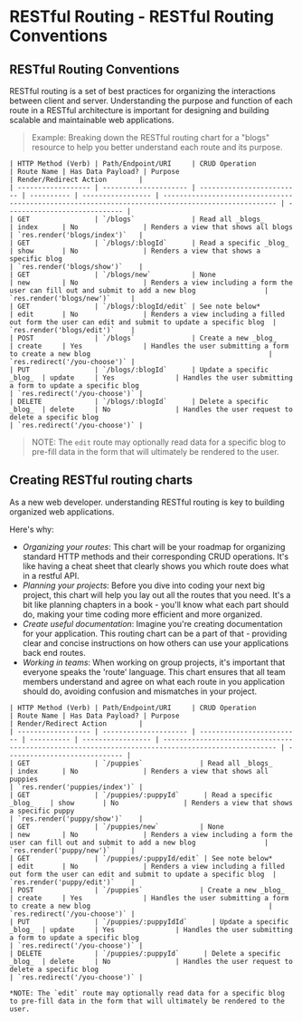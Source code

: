 # RESTful Routing - RESTful Routing Conventions
## RESTful Routing Conventions
RESTful routing is a set of best practices for organizing the interactions between client and server. Understanding the purpose and function of each route in a RESTful architecture is important for designing and building scalable and maintainable web applications. 

> Example: Breaking down the RESTful routing chart for a "blogs" resource to help you better understand each route and its purpose. 
```
| HTTP Method (Verb) | Path/Endpoint/URI     | CRUD Operation            | Route Name | Has Data Payload? | Purpose                                                                                            | Render/Redirect Action        |
| ------------------ | --------------------- | ------------------------- | ---------- | ----------------- | -------------------------------------------------------------------------------------------------- | ----------------------------- |
| GET                | `/blogs`              | Read all _blogs_          | index      | No                | Renders a view that shows all blogs                                                                | `res.render('blogs/index')`   |
| GET                | `/blogs/:blogId`      | Read a specific _blog_    | show       | No                | Renders a view that shows a specific blog                                                          | `res.render('blogs/show')`    |
| GET                | `/blogs/new`          | None                      | new        | No                | Renders a view including a form the user can fill out and submit to add a new blog                 | `res.render('blogs/new')`     |
| GET                | `/blogs/:blogId/edit` | See note below*           | edit       | No                | Renders a view including a filled out form the user can edit and submit to update a specific blog  | `res.render('blogs/edit')`    |
| POST               | `/blogs`              | Create a new _blog_       | create     | Yes               | Handles the user submitting a form to create a new blog                                            | `res.redirect('/you-choose')` |
| PUT                | `/blogs/:blogId`      | Update a specific _blog_  | update     | Yes               | Handles the user submitting a form to update a specific blog                                       | `res.redirect('/you-choose')` |
| DELETE             | `/blogs/:blogId`      | Delete a specific _blog_  | delete     | No                | Handles the user request to delete a specific blog                                                 | `res.redirect('/you-choose')` |
```
> NOTE: The `edit` route may optionally read data for a specific blog to pre-fill data in the form that will ultimately be rendered to the user.

## Creating RESTful routing charts 
As a new web developer. understanding RESTful routing is key to building organized web applications.

Here's why:
- *Organizing your routes*: This chart will be your roadmap for organizing standard HTTP methods and their corresponding CRUD operations. It's like having a cheat sheet that clearly shows you which route does what in a restful API. 
- *Planning your projects*: Before you dive into coding your next big project, this chart will help you lay out all the routes that you need. It's a bit like planning chapters in a book - you'll know what each part should do, making your time coding more efficient and more organized. 
- *Create useful documentation*: Imagine you're creating documentation for your application. This routing chart can be a part of that - providing clear and concise instructions on how others can use your applications back end routes.
- *Working in teams*: When working on group projects, it's important that everyone speaks the 'route' language. This chart ensures that all team members understand and agree on what each route in you application should do, avoiding confusion and mismatches in your project. 

```
| HTTP Method (Verb) | Path/Endpoint/URI     | CRUD Operation            | Route Name | Has Data Payload? | Purpose                                                                                            | Render/Redirect Action        |
| ------------------ | --------------------- | ------------------------- | ---------- | ----------------- | -------------------------------------------------------------------------------------------------- | ----------------------------- |
| GET                | `/puppies`              | Read all _blogs_          | index      | No                | Renders a view that shows all puppies                                                                | `res.render('puppies/index')` |
| GET                | `/puppies/:puppyId`      | Read a specific _blog_    | show       | No                | Renders a view that shows a specific puppy                                                          | `res.render('puppy/show')`    |
| GET                | `/puppies/new`          | None                      | new        | No                | Renders a view including a form the user can fill out and submit to add a new blog                 | `res.render('puppy/new')`     |
| GET                | `/puppies/:puppyId/edit` | See note below*           | edit       | No                | Renders a view including a filled out form the user can edit and submit to update a specific blog  | `res.render('puppy/edit')`    |
| POST               | `/puppies`              | Create a new _blog_       | create     | Yes               | Handles the user submitting a form to create a new blog                                            | `res.redirect('/you-choose')` |
| PUT                | `/puppies/:puppyIdId`      | Update a specific _blog_  | update     | Yes               | Handles the user submitting a form to update a specific blog                                       | `res.redirect('/you-choose')` |
| DELETE             | `/puppies/:puppyId`      | Delete a specific _blog_  | delete     | No                | Handles the user request to delete a specific blog                                                 | `res.redirect('/you-choose')` |

*NOTE: The `edit` route may optionally read data for a specific blog to pre-fill data in the form that will ultimately be rendered to the user.
```
